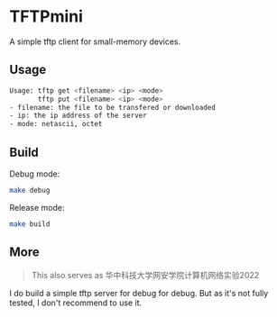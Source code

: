 # TFTPmini

A simple tftp client for small-memory devices.

## Usage

```bash
Usage: tftp get <filename> <ip> <mode>
       tftp put <filename> <ip> <mode>
- filename: the file to be transfered or downloaded
- ip: the ip address of the server
- mode: netascii, octet
```

## Build

Debug mode:

```bash
make debug
```

Release mode:

```bash
make build
```

## More

> This also serves as 华中科技大学网安学院计算机网络实验2022

I do build a simple tftp server for debug for debug. But as it's not fully tested, I don't recommend to use it.
